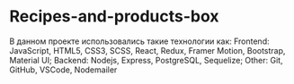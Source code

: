 # Recipes-and-products-box
В данном проекте использовались такие технологии как: 
Frontend: JavaScript, HTML5, CSS3, SCSS, React, Redux, Framer Motion, Bootstrap, Material UI;
Backend: Nodejs, Express, PostgreSQL, Sequelize;
Other: Git, GitHub, VSCode, Nodemailer
